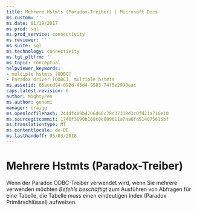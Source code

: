 ```yaml
---
title: Mehrere Hstmts (Paradox-Treiber) | Microsoft Docs
ms.custom: ''
ms.date: 01/19/2017
ms.prod: sql
ms.prod_service: connectivity
ms.reviewer: ''
ms.suite: sql
ms.technology: connectivity
ms.tgt_pltfrm: ''
ms.topic: conceptual
helpviewer_keywords:
- multiple hstmts [ODBC]
- Paradox driver [ODBC], multiple hstmts
ms.assetid: 66aecd94-092d-43d4-9583-74f5e2990eac
caps.latest.revision: 6
author: MightyPen
ms.author: genemi
manager: craigg
ms.openlocfilehash: 244df409b4706d60c78d37318d3c0fd21a716e10
ms.sourcegitcommit: 1740f3090b168c0e809611a7aa6fd514075616bf
ms.translationtype: MT
ms.contentlocale: de-DE
ms.lasthandoff: 05/03/2018
---
```

# <a name="multiple-hstmts-paradox-driver"></a>Mehrere Hstmts (Paradox-Treiber)
Wenn der Paradox ODBC-Treiber verwendet wird, wenn Sie mehrere verwenden möchten *Befehls beschäftigt* zum Ausführen von Abfragen für eine Tabelle, die Tabelle muss einen eindeutigen Index (Paradox Primärschlüssel) aufweisen.
